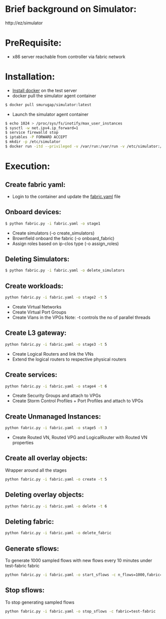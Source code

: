 # Brief background on Simulator:
http://ez/simulator

# PreRequisite:
* x86 server reachable from controller via fabric network

# Installation:
* [Install docker](https://docs.docker.com/engine/install/centos/) on the test server
* docker pull the simulator agent container
```sh
$ docker pull smurugap/simulator:latest
```
* Launch the simulator agent container
```sh
$ echo 1024 > /proc/sys/fs/inotify/max_user_instances
$ sysctl -w net.ipv4.ip_forward=1
$ service firewalld stop
$ iptables -P FORWARD ACCEPT
$ mkdir -p /etc/simulator
$ docker run -itd --privileged -v /var/run:/var/run -v /etc/simulator:/etc/simulator --net host --name simulator-agent smurugap/simulator:latest
```

# Execution:
## Create fabric yaml:
* Login to the container and update the [fabric.yaml](https://github.com/smurugap/simulator/blob/master/fabric.yaml) file

## Onboard devices:
```sh
$ python fabric.py -i fabric.yaml -o stage1
```
* Create simulators (-o create_simulators)
* Brownfield onboard the fabric (-o onboard_fabric)
* Assign roles based on ip-clos type (-o assign_roles)

## Deleting Simulators:
```sh
$ python fabric.py -i fabric.yaml -o delete_simulators
```

## Create workloads:
```sh
python fabric.py -i fabric.yaml -o stage2 -t 5
```
* Create Virtual Networks
* Create Virtual Port Groups
* Create Vlans in the VPGs
Note: -t controls the no of parallel threads

## Create L3 gateway:
```sh
python fabric.py -i fabric.yaml -o stage3 -t 5
```
* Create Logical Routers and link the VNs
* Extend the logical routers to respective physical routers

## Create services:
```sh
python fabric.py -i fabric.yaml -o stage4 -t 6
```
* Create Security Groups and attach to VPGs
* Create Storm Control Profiles + Port Profiles and attach to VPGs

## Create Unmanaged Instances:
```sh
python fabric.py -i fabric.yaml -o stage5 -t 3
```
* Create Routed VN, Routed VPG and LogicalRouter with Routed VN properties

## Create all overlay objects:
Wrapper around all the stages
```sh
python fabric.py -i fabric.yaml -o create -t 5
```

## Deleting overlay objects:
```sh
python fabric.py -i fabric.yaml -o delete -t 6
```

## Deleting fabric:
```sh
python fabric.py -i fabric.yaml -o delete_fabric
```

## Generate sflows:
To generate 1000 sampled flows with new flows every 10 minutes under test-fabric fabric
```sh
python fabric.py -i fabric.yaml -o start_sflows -c n_flows=1000,fabric=test-fabric,refresh_interval=10
```

## Stop sflows:
To stop generating sampled flows
```sh
python fabric.py -i fabric.yaml -o stop_sflows -c fabric=test-fabric
```
